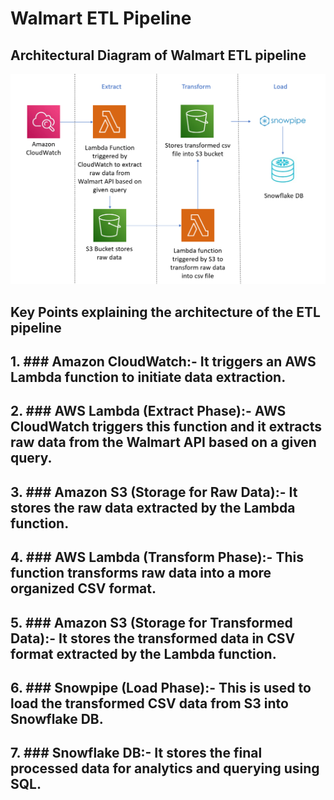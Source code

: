 # Walmart ETL Pipeline

## Architectural Diagram of Walmart ETL pipeline
![](https://github.com/vebg25/Walmart-ETL-Pipeline/blob/main/Walmart%20ETL%20pipeline.png)

## Key Points explaining the architecture of the ETL pipeline

## 1. ### Amazon CloudWatch:- It triggers an AWS Lambda function to initiate data extraction.
## 2. ### AWS Lambda (Extract Phase):- AWS CloudWatch triggers this function and it extracts raw data from the Walmart API based on a given query.
## 3. ### Amazon S3 (Storage for Raw Data):- It stores the raw data extracted by the Lambda function.
## 4. ### AWS Lambda (Transform Phase):- This function transforms raw data into a more organized CSV format.
## 5. ### Amazon S3 (Storage for Transformed Data):- It stores the transformed data in CSV format extracted by the Lambda function.
## 6. ### Snowpipe (Load Phase):- This is used to load the transformed CSV data from S3 into Snowflake DB.
## 7. ### Snowflake DB:- It stores the final processed data for analytics and querying using SQL.
